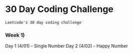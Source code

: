 # 30 Day Coding Challenge

```
Leetcode's 30 day coding challenge
```

### Week 1)

Day 1 (4/01) - Single Number
Day 2 (4/02) - Happy Number
